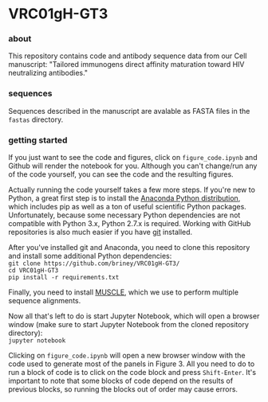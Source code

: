 # VRC01gH-GT3  
  
### about  
  
This repository contains code and antibody sequence data from our Cell manuscript: "Tailored immunogens direct affinity maturation toward HIV neutralizing antibodies." 
  
  
### sequences
Sequences described in the manuscript are avalable as FASTA files in the `fastas` directory.
  
  
### getting started  
  
If you just want to see the code and figures, click on `figure_code.ipynb` and Github will render the notebook for you. Although you can't change/run any of the code yourself, you can see the code and the resulting figures.  
  
Actually running the code yourself takes a few more steps. If you're new to Python, a great first step is to install the [Anaconda Python distribution](https://www.continuum.io/downloads), which includes pip as well as a ton of useful scientific Python packages. Unfortunately, because some necessary Python dependencies are not compatible with Python 3.x, Python 2.7.x is required. Working with GitHub repositories is also much easier if you have [git](https://git-scm.com/) installed.  
  
After you've installed git and Anaconda, you need to clone this repository and install some additional Python dependencies:  
  `git clone https://github.com/briney/VRC01gH-GT3/`  
  `cd VRC01gH-GT3`  
  `pip install -r requirements.txt`  
  
Finally, you need to install [MUSCLE](http://www.drive5.com/muscle/index.htm), which we use to perform multiple sequence alignments.  
  
Now all that's left to do is start Jupyter Notebook, which will open a browser window (make sure to start Jupyter Notebook from the cloned repository directory):  
`jupyter notebook`  
  
Clicking on `figure_code.ipynb` will open a new browser window with the code used to generate most of the panels in Figure 3. All you need to do to run a block of code is to click on the code block and press `Shift-Enter`. It's important to note that some blocks of code depend on the results of previous blocks, so running the blocks out of order may cause errors.
